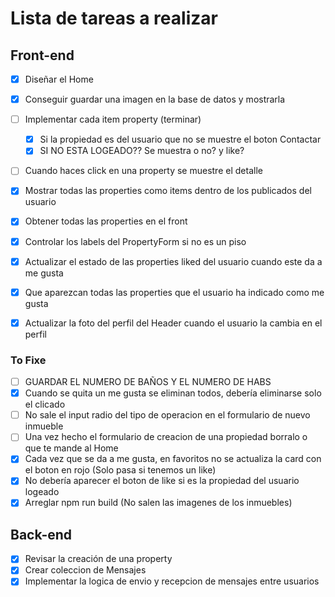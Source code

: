 # Lista de tareas a realizar

## Front-end

- [X] Diseñar el Home
- [X] Conseguir guardar una imagen en la base de datos y mostrarla
- [ ] Implementar cada item property (terminar)
  - [X] Si la propiedad es del usuario que no se muestre el boton Contactar
  - [X] SI NO ESTA LOGEADO?? Se muestra o no? y like?
- [ ] Cuando haces click en una property se muestre el detalle
- [X] Mostrar todas las properties como items dentro de los publicados del usuario
- [X] Obtener todas las properties en el front
- [X] Controlar los labels del PropertyForm si no es un piso
- [X] Actualizar el estado de las properties liked del usuario cuando este da a me gusta
- [X] Que aparezcan todas las properties que el usuario ha indicado como me gusta
- [X] Actualizar la foto del perfil del Header cuando el usuario la cambia en el perfil


### To Fixe
- [ ] GUARDAR EL NUMERO DE BAÑOS Y EL NUMERO DE HABS
- [X] Cuando se quita un me gusta se eliminan todos, debería eliminarse solo el clicado
- [ ] No sale el input radio del tipo de operacion en el formulario de nuevo inmueble
- [ ] Una vez hecho el formulario de creacion de una propiedad borralo o que te mande al Home
- [X] Cada vez que se da a me gusta, en favoritos no se actualiza la card con el boton en rojo (Solo pasa si tenemos un like)
- [X] No debería aparecer el boton de like si es la propiedad del usuario logeado
- [X] Arreglar npm run build (No salen las imagenes de los inmuebles)
## Back-end

- [X] Revisar la creación de una property
- [X] Crear coleccion de Mensajes
- [X] Implementar la logica de envio y recepcion de mensajes entre usuarios